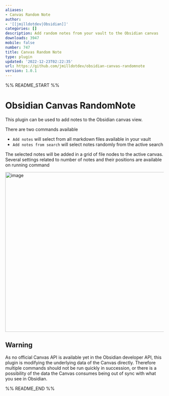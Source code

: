 ```yaml
---
aliases:
- Canvas Random Note
author:
- '[[jmilldotdev|Obsidian]]'
categories: []
description: Add random notes from your vault to the Obsidian canvas
downloads: 3947
mobile: false
number: 747
title: Canvas Random Note
type: plugin
updated: '2022-12-23T02:22:35'
url: https://github.com/jmilldotdev/obsidian-canvas-randomnote
version: 1.0.1
---
```


%% README_START %%

# Obsidian Canvas RandomNote

This plugin can be used to add notes to the Obsidian canvas view.

There are two commands available

- `Add notes` will select from all markdown files available in your vault
- `Add notes from search` will select notes randomly from the active search

The selected notes will be added in a grid of file nodes to the active canvas. Several settings related to number of notes and their positions are available on running command

<img width="507" alt="image" src="https://user-images.githubusercontent.com/33093632/206282118-f7a2e70c-5fbb-448e-950c-e0a56654bfe8.png">


## Warning

As no official Canvas API is available yet in the Obsidian developer API, this plugin is modifying the underlying data of the Canvas directly. Therefore multiple commands should not be run quickly in succession, or there is a possibility of the data the Canvas consumes being out of sync with what you see in Obsidian.


%% README_END %%